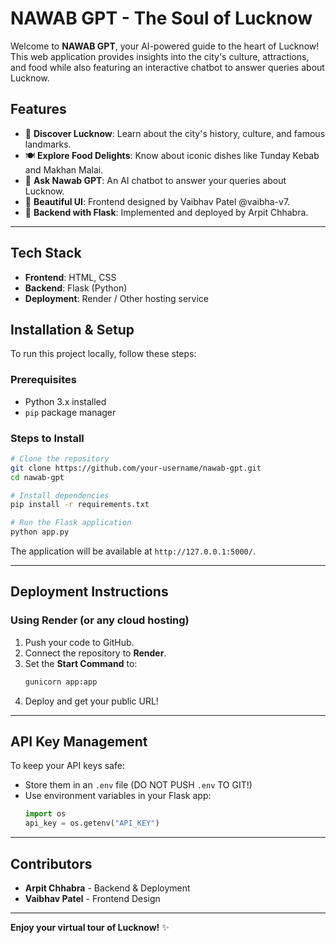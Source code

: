 # NAWAB GPT - The Soul of Lucknow

Welcome to **NAWAB GPT**, your AI-powered guide to the heart of Lucknow! This web application provides insights into the city's culture, attractions, and food while also featuring an interactive chatbot to answer queries about Lucknow.

## Features

- 🌆 **Discover Lucknow**: Learn about the city's history, culture, and famous landmarks.
- 🍽️ **Explore Food Delights**: Know about iconic dishes like Tunday Kebab and Makhan Malai.
- 🤖 **Ask Nawab GPT**: An AI chatbot to answer your queries about Lucknow.
- 🎨 **Beautiful UI**: Frontend designed by Vaibhav Patel @vaibha-v7.
- 🚀 **Backend with Flask**: Implemented and deployed by Arpit Chhabra.

---

## Tech Stack

- **Frontend**: HTML, CSS
- **Backend**: Flask (Python)
- **Deployment**: Render / Other hosting service

## Installation & Setup

To run this project locally, follow these steps:

### Prerequisites

- Python 3.x installed
- `pip` package manager

### Steps to Install

```bash
# Clone the repository
git clone https://github.com/your-username/nawab-gpt.git
cd nawab-gpt

# Install dependencies
pip install -r requirements.txt

# Run the Flask application
python app.py
```

The application will be available at `http://127.0.0.1:5000/`.

---

## Deployment Instructions

### Using Render (or any cloud hosting)

1. Push your code to GitHub.
2. Connect the repository to **Render**.
3. Set the **Start Command** to:
   ```bash
   gunicorn app:app
   ```
4. Deploy and get your public URL!

---

## API Key Management

To keep your API keys safe:

- Store them in an `.env` file (DO NOT PUSH `.env` TO GIT!)
- Use environment variables in your Flask app:
  ```python
  import os
  api_key = os.getenv("API_KEY")
  ```

---

## Contributors

- **Arpit Chhabra** - Backend & Deployment
- **Vaibhav Patel** - Frontend Design

---


**Enjoy your virtual tour of Lucknow!** ✨

